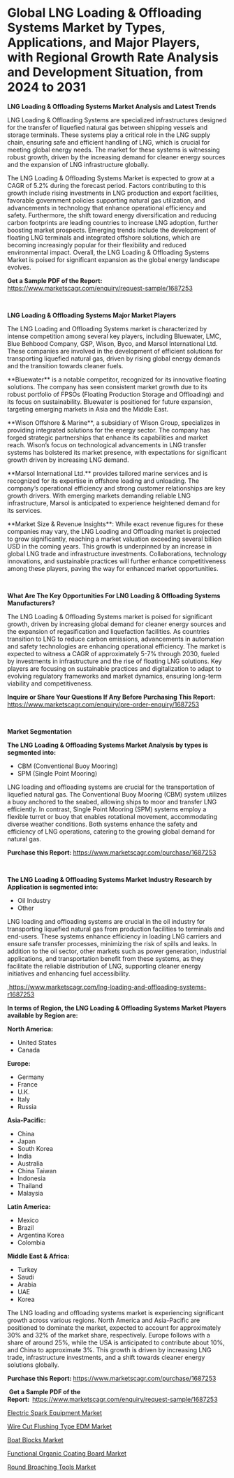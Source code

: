 <p><h1>Global LNG Loading & Offloading Systems Market by Types, Applications, and Major Players, with Regional Growth Rate Analysis and Development Situation, from 2024 to 2031</h1></p><p><strong>LNG Loading & Offloading Systems Market Analysis and Latest Trends</strong></p>
<p><p>LNG Loading & Offloading Systems are specialized infrastructures designed for the transfer of liquefied natural gas between shipping vessels and storage terminals. These systems play a critical role in the LNG supply chain, ensuring safe and efficient handling of LNG, which is crucial for meeting global energy needs. The market for these systems is witnessing robust growth, driven by the increasing demand for cleaner energy sources and the expansion of LNG infrastructure globally. </p><p>The LNG Loading & Offloading Systems Market is expected to grow at a CAGR of 5.2% during the forecast period. Factors contributing to this growth include rising investments in LNG production and export facilities, favorable government policies supporting natural gas utilization, and advancements in technology that enhance operational efficiency and safety. Furthermore, the shift toward energy diversification and reducing carbon footprints are leading countries to increase LNG adoption, further boosting market prospects. Emerging trends include the development of floating LNG terminals and integrated offshore solutions, which are becoming increasingly popular for their flexibility and reduced environmental impact. Overall, the LNG Loading & Offloading Systems Market is poised for significant expansion as the global energy landscape evolves.</p></p>
<p><strong>Get a Sample PDF of the Report:&nbsp;</strong> <a href="https://www.marketscagr.com/enquiry/request-sample/1687253?utm_campaign=1267&utm_medium=2&utm_source=Github&utm_content=ia&utm_term=16102024&utm_id=lng-loading-offloading-systems">https://www.marketscagr.com/enquiry/request-sample/1687253</a></p>
<p>&nbsp;</p>
<p><strong>LNG Loading & Offloading Systems Major Market Players</strong></p>
<p><p>The LNG Loading and Offloading Systems market is characterized by intense competition among several key players, including Bluewater, LMC, Blue Behbood Company, GSP, Wison, Byco, and Marsol International Ltd. These companies are involved in the development of efficient solutions for transporting liquefied natural gas, driven by rising global energy demands and the transition towards cleaner fuels.</p><p>**Bluewater** is a notable competitor, recognized for its innovative floating solutions. The company has seen consistent market growth due to its robust portfolio of FPSOs (Floating Production Storage and Offloading) and its focus on sustainability. Bluewater is positioned for future expansion, targeting emerging markets in Asia and the Middle East.</p><p>**Wison Offshore & Marine**, a subsidiary of Wison Group, specializes in providing integrated solutions for the energy sector. The company has forged strategic partnerships that enhance its capabilities and market reach. Wison’s focus on technological advancements in LNG transfer systems has bolstered its market presence, with expectations for significant growth driven by increasing LNG demand.</p><p>**Marsol International Ltd.** provides tailored marine services and is recognized for its expertise in offshore loading and unloading. The company’s operational efficiency and strong customer relationships are key growth drivers. With emerging markets demanding reliable LNG infrastructure, Marsol is anticipated to experience heightened demand for its services.</p><p>**Market Size & Revenue Insights**: While exact revenue figures for these companies may vary, the LNG Loading and Offloading market is projected to grow significantly, reaching a market valuation exceeding several billion USD in the coming years. This growth is underpinned by an increase in global LNG trade and infrastructure investments. Collaborations, technology innovations, and sustainable practices will further enhance competitiveness among these players, paving the way for enhanced market opportunities.</p></p>
<p>&nbsp;</p>
<p><strong>What Are The Key Opportunities For LNG Loading & Offloading Systems Manufacturers?</strong></p>
<p><p>The LNG Loading & Offloading Systems market is poised for significant growth, driven by increasing global demand for cleaner energy sources and the expansion of regasification and liquefaction facilities. As countries transition to LNG to reduce carbon emissions, advancements in automation and safety technologies are enhancing operational efficiency. The market is expected to witness a CAGR of approximately 5-7% through 2030, fueled by investments in infrastructure and the rise of floating LNG solutions. Key players are focusing on sustainable practices and digitalization to adapt to evolving regulatory frameworks and market dynamics, ensuring long-term viability and competitiveness.</p></p>
<p><strong>Inquire or Share Your Questions If Any Before Purchasing This Report:</strong> <a href="https://www.marketscagr.com/enquiry/pre-order-enquiry/1687253?utm_campaign=1267&utm_medium=2&utm_source=Github&utm_content=ia&utm_term=16102024&utm_id=lng-loading-offloading-systems">https://www.marketscagr.com/enquiry/pre-order-enquiry/1687253</a></p>
<p>&nbsp;</p>
<p><strong>Market Segmentation</strong></p>
<p><strong>The LNG Loading & Offloading Systems Market Analysis by types is segmented into:</strong></p>
<p><ul><li>CBM (Conventional Buoy Mooring)</li><li>SPM (Single Point Mooring)</li></ul></p>
<p><p>LNG loading and offloading systems are crucial for the transportation of liquefied natural gas. The Conventional Buoy Mooring (CBM) system utilizes a buoy anchored to the seabed, allowing ships to moor and transfer LNG efficiently. In contrast, Single Point Mooring (SPM) systems employ a flexible turret or buoy that enables rotational movement, accommodating diverse weather conditions. Both systems enhance the safety and efficiency of LNG operations, catering to the growing global demand for natural gas.</p></p>
<p><strong>Purchase this Report:&nbsp;</strong><a href="https://www.marketscagr.com/purchase/1687253?utm_campaign=1267&utm_medium=2&utm_source=Github&utm_content=ia&utm_term=16102024&utm_id=lng-loading-offloading-systems">https://www.marketscagr.com/purchase/1687253</a></p>
<p>&nbsp;</p>
<p><strong>The LNG Loading & Offloading Systems Market Industry Research by Application is segmented into:</strong></p>
<p><ul><li>Oil Industry</li><li>Other</li></ul></p>
<p><p>LNG loading and offloading systems are crucial in the oil industry for transporting liquefied natural gas from production facilities to terminals and end-users. These systems enhance efficiency in loading LNG carriers and ensure safe transfer processes, minimizing the risk of spills and leaks. In addition to the oil sector, other markets such as power generation, industrial applications, and transportation benefit from these systems, as they facilitate the reliable distribution of LNG, supporting cleaner energy initiatives and enhancing fuel accessibility.</p></p>
<p><a href="https://www.marketscagr.com/lng-loading-and-offloading-systems-r1687253?utm_campaign=1267&utm_medium=2&utm_source=Github&utm_content=ia&utm_term=16102024&utm_id=lng-loading-offloading-systems">&nbsp;https://www.marketscagr.com/lng-loading-and-offloading-systems-r1687253</a></p>
<p><strong>In terms of Region, the LNG Loading & Offloading Systems Market Players available by Region are:</strong></p>
<p>
    <p> <strong> North America: </strong>
        <ul>
            <li>United States</li>
            <li>Canada</li>
        </ul>
        </p> 
    <p> <strong> Europe: </strong>
        <ul>
            <li>Germany</li>
            <li>France</li>
            <li>U.K.</li>
            <li>Italy</li>
            <li>Russia</li>
        </ul>
        </p> 
    <p> <strong> Asia-Pacific: </strong>
        <ul>
            <li>China</li>
            <li>Japan</li>
            <li>South Korea</li>
            <li>India</li>
            <li>Australia</li>
            <li>China Taiwan</li>
            <li>Indonesia</li>
            <li>Thailand</li>
            <li>Malaysia</li>
        </ul>
        </p> 
    <p> <strong> Latin America: </strong>
        <ul>
            <li>Mexico</li>
            <li>Brazil</li>
            <li>Argentina Korea</li>
            <li>Colombia</li>
        </ul>
        </p> 
    <p> <strong> Middle East & Africa: </strong>
        <ul>
            <li>Turkey</li>
            <li>Saudi</li>
            <li>Arabia</li>
            <li>UAE</li>
            <li>Korea</li>
        </ul>
    </p>
    </p>
<p><p>The LNG loading and offloading systems market is experiencing significant growth across various regions. North America and Asia-Pacific are positioned to dominate the market, expected to account for approximately 30% and 32% of the market share, respectively. Europe follows with a share of around 25%, while the USA is anticipated to contribute about 10%, and China to approximate 3%. This growth is driven by increasing LNG trade, infrastructure investments, and a shift towards cleaner energy solutions globally.</p></p>
<p><strong>Purchase this Report: </strong><a href="https://www.marketscagr.com/purchase/1687253?utm_campaign=1267&utm_medium=2&utm_source=Github&utm_content=ia&utm_term=16102024&utm_id=lng-loading-offloading-systems">https://www.marketscagr.com/purchase/1687253</a></p>
<p>&nbsp;<strong>Get a Sample PDF of the Report:&nbsp;&nbsp;</strong><a href="https://www.marketscagr.com/enquiry/request-sample/1687253?utm_campaign=1267&utm_medium=2&utm_source=Github&utm_content=ia&utm_term=16102024&utm_id=lng-loading-offloading-systems">https://www.marketscagr.com/enquiry/request-sample/1687253</a></p>
<p><strong></strong></p>
<p><p><a href="https://www.linkedin.com/pulse/electric-spark-equipment-market-share-analysis-growth-trends-udlhf?trk=public_post_embed_feed-article-content&utm_campaign=1267&utm_medium=2&utm_source=Github&utm_content=ia&utm_term=16102024&utm_id=lng-loading-offloading-systems">Electric Spark Equipment Market</a></p><p><a href="https://www.linkedin.com/pulse/wire-cut-flushing-type-edm-market-global-insights-regional-u41jf?trk=public_post_embed_feed-article-content&utm_campaign=1267&utm_medium=2&utm_source=Github&utm_content=ia&utm_term=16102024&utm_id=lng-loading-offloading-systems">Wire Cut Flushing Type EDM Market</a></p><p><a href="https://github.com/juliaficg7n3/Market-Research-Report-List-1/blob/main/boat-blocks-market.md?utm_campaign=1267&utm_medium=2&utm_source=Github&utm_content=ia&utm_term=16102024&utm_id=lng-loading-offloading-systems">Boat Blocks Market</a></p><p><a href="https://github.com/rex7gillon/Market-Research-Report-List-1/blob/main/functional-organic-coating-board-market.md?utm_campaign=1267&utm_medium=2&utm_source=Github&utm_content=ia&utm_term=16102024&utm_id=lng-loading-offloading-systems">Functional Organic Coating Board Market</a></p><p><a href="https://www.linkedin.com/pulse/global-round-broaching-tools-nexus-sector-confluences-regional-ykhof?trk=public_post_embed_feed-article-content&utm_campaign=1267&utm_medium=2&utm_source=Github&utm_content=ia&utm_term=16102024&utm_id=lng-loading-offloading-systems">Round Broaching Tools Market</a></p></p>